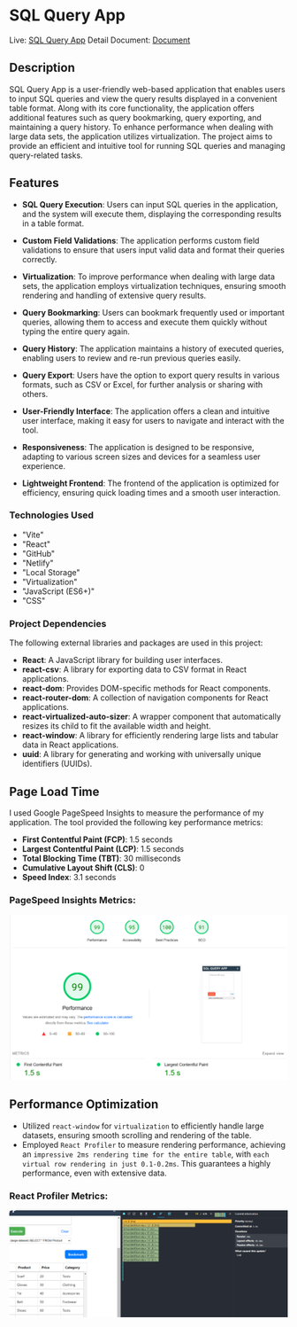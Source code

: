 # SQL Query App

Live: [SQL Query App](https://transcendent-malabi-550033.netlify.app/)
Detail Document: [Document](https://drive.google.com/file/d/1lpj5Na0q32NfKpMiXN9mAmU0ucAZcvd_/view?usp=sharing)

## Description

SQL Query App is a user-friendly web-based application that enables users to input SQL queries and view the query results displayed in a convenient table format. Along with its core functionality, the application offers additional features such as query bookmarking, query exporting, and maintaining a query history. To enhance performance when dealing with large data sets, the application utilizes virtualization. The project aims to provide an efficient and intuitive tool for running SQL queries and managing query-related tasks.

## Features

-   **SQL Query Execution**: Users can input SQL queries in the application, and the system will execute them, displaying the corresponding results in a table format.

-   **Custom Field Validations**: The application performs custom field validations to ensure that users input valid data and format their queries correctly.

-   **Virtualization**: To improve performance when dealing with large data sets, the application employs virtualization techniques, ensuring smooth rendering and handling of extensive query results.

-   **Query Bookmarking**: Users can bookmark frequently used or important queries, allowing them to access and execute them quickly without typing the entire query again.

-   **Query History**: The application maintains a history of executed queries, enabling users to review and re-run previous queries easily.

-   **Query Export**: Users have the option to export query results in various formats, such as CSV or Excel, for further analysis or sharing with others.

-   **User-Friendly Interface**: The application offers a clean and intuitive user interface, making it easy for users to navigate and interact with the tool.

-   **Responsiveness**: The application is designed to be responsive, adapting to various screen sizes and devices for a seamless user experience.

-   **Lightweight Frontend**: The frontend of the application is optimized for efficiency, ensuring quick loading times and a smooth user interaction.

### Technologies Used

-   "Vite"
-   "React"
-   "GitHub"
-   "Netlify"
-   "Local Storage"
-   "Virtualization"
-   "JavaScript (ES6+)"
-   "CSS"

### Project Dependencies

The following external libraries and packages are used in this project:

-   **React**: A JavaScript library for building user interfaces.
-   **react-csv**: A library for exporting data to CSV format in React applications.
-   **react-dom**: Provides DOM-specific methods for React components.
-   **react-router-dom**: A collection of navigation components for React applications.
-   **react-virtualized-auto-sizer**: A wrapper component that automatically resizes its child to fit the available width and height.
-   **react-window**: A library for efficiently rendering large lists and tabular data in React applications.
-   **uuid**: A library for generating and working with universally unique identifiers (UUIDs).

## Page Load Time

I used Google PageSpeed Insights to measure the performance of my application. The tool provided the following key performance metrics:

-   **First Contentful Paint (FCP)**: 1.5 seconds
-   **Largest Contentful Paint (LCP)**: 1.5 seconds
-   **Total Blocking Time (TBT)**: 30 milliseconds
-   **Cumulative Layout Shift (CLS)**: 0
-   **Speed Index**: 3.1 seconds

### PageSpeed Insights Metrics:

![image](docs/images/google-pagespeed-insights.png)

## Performance Optimization

-   Utilized `react-window` for `virtualization` to efficiently handle large datasets, ensuring smooth scrolling and rendering of the table.
-   Employed `React Profiler` to measure rendering performance, achieving an `impressive 2ms rendering time for the entire table`, with `each virtual row rendering in just 0.1-0.2ms`. This guarantees a highly performance, even with extensive data.

### React Profiler Metrics:

![image](docs/images/react-profiler-virtualized-table-performance.png)
